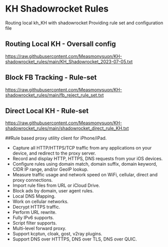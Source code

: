 # KH Shadowrocket Rules 
Routing local kh_KH with shadowrocket
Providing rule set and configuration file

## Routing Local KH - Oversall config
https://raw.githubusercontent.com/Measmonysuon/KH-shadowrocket_rules/main/KH_Shadowrocket_2023-07-05.txt
## Block FB Tracking - Rule-set
https://raw.githubusercontent.com/Measmonysuon/KH-shadowrocket_rules/main/fb_reject_rule_set.txt
## Direct Local KH - Rule-set
https://raw.githubusercontent.com/Measmonysuon/KH-shadowrocket_rules/main/shadowrocket_direct_rule_KH.txt

##Rule based proxy utility client for iPhone/iPad.
- Capture all HTTP/HTTPS/TCP traffic from any applications on your device, and redirect to the proxy server.
- Record and display HTTP, HTTPS, DNS requests from your iOS devices.
- Configure rules using domain match, domain suffix, domain keyword, CIDR IP range, and/or GeoIP lookup.
- Measure traffic usage and network speed on WiFi, cellular, direct and proxy connections.
- Import rule files from URL or iCloud Drive.
- Block ads by domain, user agent rules.
- Local DNS Mapping.
- Work on cellular networks.
- Decrypt HTTPS traffic.
- Perform URL rewrite.
- Fully IPv6 supports.
- Script filter supports.
- Multi-level forward proxy.
- Support kcptun, cloak, gost, v2ray plugins.
- Support DNS over HTTTPS, DNS over TLS, DNS over QUIC.
